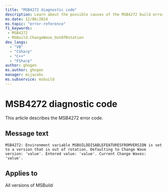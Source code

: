 ```yaml
---
title: "MSB4272 diagnostic code"
description: Learn about the possible causes of the MSB4272 build error, and get troubleshooting tips.
ms.date: 12/06/2024
ms.topic: "error-reference"
f1_keywords:
 - MSB4272
 - MSBuild.ChangeWave_OutOfRotation
dev_langs:
  - "VB"
  - "CSharp"
  - "C++"
  - "FSharp"
author: ghogen
ms.author: ghogen
manager: mijacobs
ms.subservice: msbuild
---
```


# MSB4272 diagnostic code

<!-- :::ErrorDefinitionDescription::: -->
<!-- :::editable-content name="introDescription"::: -->
This article describes the MSB4272 error code.
<!-- :::editable-content-end::: -->

## Message text

`MSB4272: Environment variable MSBUILDDISABLEFEATURESFROMVERSION is set to a version that is out of rotation. Defaulting to Change Wave version: 'value'. Entered value: 'value'. Current Change Waves: 'value'.`

<!-- :::editable-content name="postOutputDescription"::: -->
<!--
{StrBegin="MSB4272: "}
-->
<!-- :::editable-content-end::: -->
<!-- :::ErrorDefinitionDescription-end::: -->

## Applies to

All versions of MSBuild
